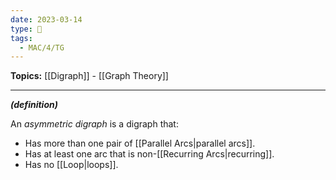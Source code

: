 ```yaml
---
date: 2023-03-14
type: 🧠
tags:
  - MAC/4/TG
---
```


**Topics:** [[Digraph]] - [[Graph Theory]]

---

_**(definition)**_

An _asymmetric digraph_ is a digraph that:

- Has more than one pair of [[Parallel Arcs|parallel arcs]].
- Has at least one arc that is non-[[Recurring Arcs|recurring]].
- Has no [[Loop|loops]].
